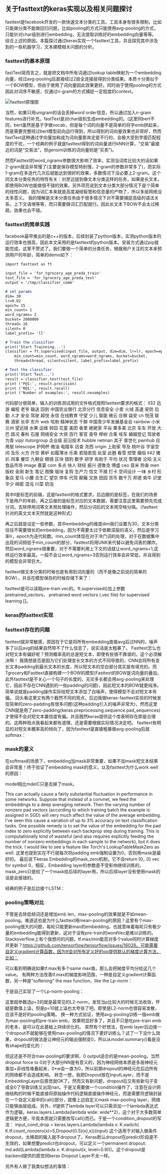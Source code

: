 ## 关于fasttext的keras实现以及相关问题探讨

fasttext是facebook开发的一款快速文本分类的工具。工具本身有很多限制，比如只能做分类不能做回归问题，比如pooling的方式只能使用avg-pooling的方式，只能针对char级别进行embedding，无法提取训练好的embedding向量等等。
综合上述的原因，本篇探讨通过keras实现一个fasttext工具，并且探究其中涉及到的一些机器学习，文本建模相关问题的分析。

### fasttext的基本原理

fastText简而言之，就是把文档中所有词通过lookup table映射为一个embedding向量，经过avg-pooling后直接经过2层全连接层得到分类结果。本质十分类似于一个BOW模型，但由于使用了词向量因此效果更好。同时由于使用pooling的方式因此对词序不敏感，仅通过n-gram的方式捕捉一定程度的context。


 ![fasttext原理图](fasttext_struct.png"fasttext原理图")


当然，如果只用unigram的话会丢掉word order信息，所以通过加入n-gram features进行补充。fastText是对char级别生成embedding的。(这里同bert不同，bert虽然是基于字做vocab，但是每个词的向量不是简单的将字emb拼起来，而是需要完整经过bert模型前向运行得到，所以得到的词向量效果也非常好，然而fastText这种通过字向量加和成为词向量那肯定是不行的，会极大受到字面匹配程度的干扰，一个经典的例子就是fasttext得到的词向量进行kNN计算，“交易”最接近的词是“交易法”，但gensim训练的词向量则是“买卖”)。

然而Fasttext的word_ngrams参数很大影响了效率，实测当词库比较大的话如果2-gram就会非常慢了(主要是保存模型特别慢，2-gram的参数非常多了)，而实际1-gram在多迭代几次后就能达到很好的效果，多数情况下没必要上2-gram。这个同文本分类任务的特性有关：刘至远提到像文本分类这样的任务，如果是长文本，即使用BOW也能做很不错的效果。另外项亮说到文本分类大部分情况下是个简单的线性问题，因为词汇本来就是高度凝结智慧和信息量的产物了，所以多层网络没太多意义。
我的理解是文本分类任务由于很多情况下对不需要捕捉高级的语法关系，上下文语境等等，而只需要做词汇匹配就行。因此长文本下BOW不会太过稀疏，效果也会不错。

### fasttext的简单实践
facebook最早推出的是c++的版本，后续封装了python版本，实测python版本的运行效率也很高，因此本文采用的是fasttext的python版本。安装方式通过pip就能完成，这里不赘述了。我们要做一个简单的分类任务，根据用户关注的文本来预测用户的年龄，简单的demo如下：
```markdown
import fasttext as ft

input_file = 'for_tgrocery_age_preda_train'
test_file = 'for_tgrocery_age_preda_test'
output = '/tmp/classifier_comm'

# set params
dim= 30
lr=0.02
epoch= 15
min_count= 1
word_ngrams= 2
bucket= 2000000
thread= 16
silent= 0
label_prefix= 'll'

# Train the classifier
print('Start Trainning...')
classifier = ft.supervised(input_file, output, dim=dim, lr=lr, epoch=epoch,
    min_count=min_count, word_ngrams=word_ngrams, bucket=bucket,
    thread=thread, silent=silent, label_prefix=label_prefix)

# Test the classifier
print('Start Test...')
result = classifier.test(test_file)
print ('P@1:', result.precision)
print ('R@1:', result.recall)
print ('Number of examples:', result.nexamples)
```

代码部分很简单，输入的训练测试用的文件格式按照fasttext要求的格式：
	ll32 迅游 编程 老爷 输送 回到 中国农业银行 北京分行 信息安全 小爱 火绒 高速 安防 后勤 人才 安全 驾驶 超悦 永信 在线教育 守望 少儿 智能 微云 庄稼 益安 cn 悦茂 联赛 酒家 长亭 东升 web 哈勃 精神状态 千聊 中国青少年发展基金会 rainbow 小米 兰州 望远镜 水果 运维 转回 花童 美团 香里 姥姥家 平谷 果多美 北京 车车 开放 大巴 路况 春秋 石屋 网络安全 大侠 百行 客官 查导 榉树 合乘 吱车 婚姻登记 驾驶者 为青 vipjr itutorgroup 企业级 前沿技术 hubble netman 其子 普世化 pwnhub 应用层 telescope 护网杯 微油 电踏车 店查 尧西 origin 上助家 导及 桃叶谷 宇宙空间 及乐 火方 升空 黄栌 如履薄冰 乐乘 若隐若现 处室 此圈 看雪 控管 婚俗
	ll42 猪扒 同事 餐饮 九朝会 眼镜 区块 猎豹 数字 研学 有助于 平均 状况 管理者 沦陷 主义 食品市场 image 嘉宴 com 多点 快人 财经 振兴 德鲁克 傅盛 ceo 音米 玲香 men 版权 金刚 新生 笔记 图像 版块 复购 生产力 信文 不接 打卡 空间设计 一味 乡村 形象店 爱马 小腰 合生汇 望京 停车 代驾 颠簸 文旅 田园 货币 数千万 邦德 紫牛 识堂 华少 绵密 混沌 川菜 奶泡 

其中ll是标签的前缀，这是fasttext的格式要求，后边跟的是标签，在我们的场景下是用户的年龄。再之后接的是标签对应的文本数据，需要注意这里需要预先完成分词，去除停用词等文本预处理操作，然后分词后的文本用空格分隔。（fasttext针对的英文文本天然就是这种形式）

再之后就是设定一些参数，其中embedding的维度dim我们设置为30，文本分类往往不需要很长的embedding，因为不需要太过于依赖深层的语义。然后是学习率lr，epoch为迭代轮数。min_count体现在对于冷门词的处理，对于在数据集中出现的词频低于min_count的部分，fasttext将用UNK来代替以避免词表的爆炸。然后word_ngrams很重要，对于不需要利用上下文的话就让word_ngrams=1,这样运行效率最高。一般不会让word_ngrams>3否则运行效率会非常低，并且得到的模型会非常巨大。

fasttext做文本分类的时候也是有用到词向量的（而不是像之前说的简单的BOW），并且在模型保存的时候存储下来了：
 
fasttext是可以读取pre-train vec的。ft.supervised()加上参数pretrained_vectors，     pretrained word vectors (.vec file) for supervised learning []。
### keras的fasttext实现


### fasttext存在的问题

fasttext就非常敏感，原因在于它是将所有embedding直接avg后过NN的，噪声多了以后avg的结果自然带不了什么信息了，说实话是太粗暴了。
Fasttext怎么也对短文本有偏好呢？预测概率高的总是短文本，即使有些很不靠谱的。这个必须解决啊！
我猜想是否是因为它们处理变长文本的方式不同导致的，CNN会将所有变长文本padding到最长文本的长度，所以短文本的空白部分其实是有填充的。而Tgrocery和Fasttext直接构建一个BOW的模型(Fasttext的BOW是词向量的叠加，此外fasttext是不关心一个句子的长度的，无论多长都会用avg-pooling来处理它，因此不存在CNN遇到的一些padding的问题)，因此短文本的BOW就更纯净。简单说就是padding操作实际给短文本添加了白噪声，使得模型不会对短文本有偏。
	回头看这里又有两个截然不同的观点，后边我做keras-fasttext实验的时候发现简单的zero-padding有很多问题(这种padding引入的噪声非常大)，然而这里CNN就是用了zero-padding(keras.preprocessing.sequence.pad_sequences)才使得不会对短文本置信度有偏。并且既然keras提供这个库表明存在即是合理的。这两种观点我看起来都有道理，还是需要根据实际情况决定吧。
fasttext有明显的对短文本概率高的倾向了，因为fasttext是直接粗暴做avg-pooling后就softmax：
 


### mask的意义
在softmax的场景下，embedding加mask非常重要，如果不加mask短文本结果会非常差！终于验证了embedding mask的意义，以及fasttext为什么work well的原因：
 
model相比mdelC只是去掉了mask。
 
This can actually cause a fairly substantial fluctuation in performance in some networks. Suppose that instead of a convnet, we feed the embeddings to a deep averaging network. Then the varying number of nonzero pad vectors (according to which training batch the example is assigned in SGD) will very much affect the value of the average embedding. I've seen this cause a variation of up to 3% accuracy on text classification tasks. One possible remedy is to set the value of the embedding for the pad index to zero explicitly between each backprop step during training. This is computationally kind of wasteful (and also requires explicitly feeding the number of nonzero embeddings in each sample to the network), but it does the trick. I would like to see a feature like Torch's LookupTableMaskZero as well.
这里也提到实在不行就每次将padding emb强制设置为0，否则用mask是最好的。
	最后说下keras Embedding的mask_zero机制，它不会return [0,..0] vec for symbol 0，相反，Embedding layer的参数是不受影响继续训练的，mask_zero只是给了一个mask给后续的layer用，所以后续layer没有使用mask的话是会报错的。
 
经典的例子是后边接个LSTM：
 
### pooling策略对比

不管是去除低频词还是增加emb len，max-pooling的效果就是不如mean-pooling。难道这也是为什么fasttext用mean-pooling的原因？这里有个max-pooling很大的问题，每轮只能更新max的embedding，也就意味着每轮只有极少量的embedding能得到更新，这对于没有pre-train的wordVec是难以训练的。
	Stackoverflow上有个我想问的问题，tf.max/min能否对多个value同时计算梯度并更新？https://github.com/tensorflow/tensorflow/issues/16028。可能需要自定义gradient计算函数，因为tf会对所有定义好的op提供默认的梯度计算方法，比如：
 
可以看到明确说如果tf.max有多个same max值，那么会把梯度平均分给这几个value。
有两种方法改善tf.max的梯度影响范围，一种是自定义gradient计算函数，另一种是”softening” the max function，like the Lp-norm：

于是自己实现了一个Lp-norm-pooling：

这里超参数选p=2的就是最常见的L2-norm，发现当p比较大的时候无法收敛，怀疑是数值上溢，但是p=10就上溢也太夸张了吧。即使是L2-norm也很容易发散，应该不是好的pooling策略。
换一种方式验证，使用avg-pooling训练一版emb做为max-pooling的pre-train emb，效果明显好多了，并且不只是吃pre-train emb的老本，是可以在此基础上持续优化的。
突然有个好想法，在emb layer后边接一个dropout不就能够在使用max-pooling的情况下更好训练么？试了一下没什么效果，dropout的做法是让神经元的输出强制变0，所以从model.summary()看是没有shape的变化的：

但这还是不符合max-pooling的要求啊，0 output适合的是mean-pooling。当然dropout force to 0对于大部分NN是有意义的，因为神经网络本质是多层神经元乘加+非线性堆叠起来，0*w会一直为0，所以前期dropout的神经元在后边所有的网络都不会造成影响。
转念一想，我把Dropout放在InputLayer，而不是EmbeddingLayer后感觉就OK了。然而又有新问题，dropout后又有些新句子变成全0了导致训练又出现nan。于是又需要做一个condition操作了，注意在设计网络结构的时候不能直接将原始操作代码逻辑直接操作神经元，而是需要将逻辑封装在一个自定义层中的call()部分，就像上边自定义mask max-pooling layer，网络只能够由层组成。另外，tf提供了lambda layer可以只需添加一个lambda表达式作为逻辑，keras.layers.Lambda(lambda wide: wide**2)，这个对于大多数简单逻辑更方便，毕竟本质就只需要改写call()而已。于是一个condition_dropout的写法：
 input_cond_drop = keras.layers.Lambda(lambda x: K.switch(
            K.tf.count_nonzero(x)>5,Dropout(0.5)(x),x))(input)
	这个适用于对输入做条件dropout，太稀疏的输入就不dropout了。Keras默认dropout在predict阶段是不生效的，如果想要predict也dropout，可以定义一个permanent dropout: md.add(Lambda(lambda x: K.dropout(x, level=0.9)))。这个dropout是backend提供的感觉同keras Dropout Layer不太一样。

另外有人做了我类似想法的事情：
 

